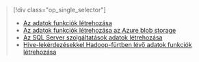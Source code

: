 > [!div class="op_single_selector"]
> * [Az adatok funkciók létrehozása](../articles/machine-learning/machine-learning-data-science-create-features.md)
> * [Az adatok funkciók létrehozása az Azure blob storage](../articles/machine-learning/machine-learning-data-science-create-features-blob.md)
> * [Az SQL Server szolgáltatások adatok létrehozása](../articles/machine-learning/machine-learning-data-science-create-features-sql-server.md)
> * [Hive-lekérdezésekkel Hadoop-fürtben lévő adatok funkciók létrehozása](../articles/machine-learning/machine-learning-data-science-create-features-hive.md)
> 
> 

